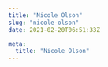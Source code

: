 ```yaml
---
title: "Nicole Olson"
slug: "nicole-olson"
date: 2021-02-20T06:51:33Z

meta:
  title: "Nicole Olson"
---
```


